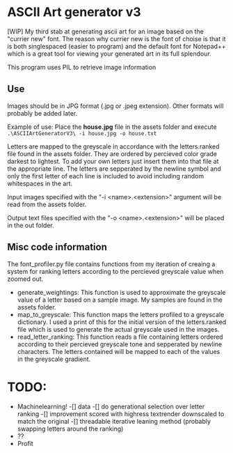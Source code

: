 # ASCII Art generator v3
[WIP] My third stab at generating ascii art for an image based on the "currier new" font.
The reason why currier new is the font of choise is that it is both singlespaced (easier to program) and the default font for Notepad++ which is a great tool for viewing your generated art in its full splendour.

This program uses PIL to retrieve image information

## Use
Images should be in JPG format (.jpg or .jpeg extension). Other formats will probably be added later.

Example of use: Place the __house.jpg__ file in the assets folder and execute `.\ASCIIArtGeneratorV3\ -i house.jpg -o house.txt`

Letters are mapped to the greyscale in accordance with the letters.ranked file found in the assets folder. They are ordered by percieved color grade darkest to lightest. To add your own letters just insert them into that file at the appropriate line. The letters are sepperated by the newline symbol and only the first letter of each line is included to avoid including random whitespaces in the art. 

Input images specified with the "-i \<name\>.\<extension\>" argument will be read from the assets folder.

Output text files specified with the "-o \<name\>.\<extension\>" will be placed in the out folder.

## Misc code information
The font_profiler.py file contains functions from my iteration of creaing a system for ranking letters according to the percieved greyscale value when zoomed out. 
- generate_weightings: This function is used to approximate the greyscale value of a letter based on a sample image. My samples are found in the assets folder.
- map_to_greyscale: This function maps the letters profiled to a greyscale dictionary. I used a print of this for the initial version of the letters.ranked file which is used to generate the actual greyscale used in the images.
- read_letter_ranking: This function reads a file containing letters ordered according to their percieved greyscale tone and sepperated by newline characters. The letters contained will be mapped to each of the values in the greyscale gradient.

# TODO:
 - Machinelearning!
    -[] data
    -[] do generational selection over letter ranking
    -[] improvement scored with highress textrender downscaled to match the original
    -[] threadable iterative leaning method (probably swapping letters around the ranking)
 - ??
 - Profit
